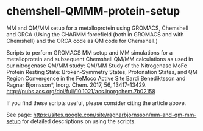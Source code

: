 # chemshell-QMMM-protein-setup

MM and QM/MM setup for a metalloprotein using GROMACS,  Chemshell and ORCA
(Using the CHARMM forcefield (both in GROMACS and with Chemshell) and the ORCA code as QM code for Chemshell.)

Scripts to perform GROMACS MM setup and MM simulations for a metalloprotein and subsequent Chemshell QM/MM calculations as used in our nitrogenase QM/MM study:
QM/MM Study of the Nitrogenase MoFe Protein Resting State: Broken-Symmetry States, Protonation States, and QM Region Convergence in the FeMoco Active Site
Bardi Benediktsson and Ragnar Bjornsson*, Inorg. Chem. 2017, 56, 13417-13429. http://pubs.acs.org/doi/full/10.1021/acs.inorgchem.7b02158

If you find these scripts useful, please consider citing the article above.

See page: https://sites.google.com/site/ragnarbjornsson/mm-and-qm-mm-setup for detailed descriptions on using the scripts.

